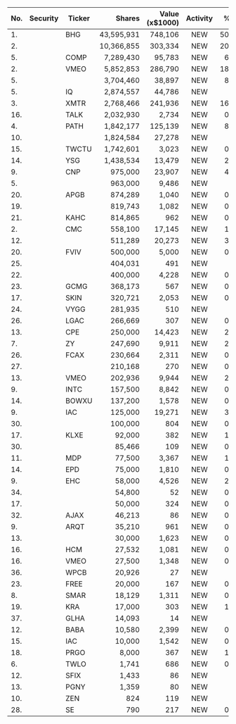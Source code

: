 No. | Security | Ticker | Shares | Value (x$1000) | Activity | % Port
|--- | --- | --- | ---:| ---:|:---:| ---:|
 1.||BHG</a>|43,595,931|748,106|NEW|50.58%
2.|||10,366,855|303,334|NEW|20.51%
5.||COMP</a>|7,289,430|95,783|NEW|6.29%
2.||VMEO</a>|5,852,853|286,790|NEW|18.84%
5.|||3,704,460|38,897|NEW|8.92%
5.||IQ</a>|2,874,557|44,786|NEW|7.4%
3.||XMTR</a>|2,768,466|241,936|NEW|16.35%
16.||TALK</a>|2,032,930|2,734|NEW|0.56%
4.||PATH</a>|1,842,177|125,139|NEW|8.46%
10.|||1,824,584|27,278|NEW|4.5%
15.||TWCTU</a>|1,742,601|3,023|NEW|0.61%
14.||YSG</a>|1,438,534|13,479|NEW|2.22%
9.||CNP</a>|975,000|23,907|NEW|4.13%
5.|||963,000|9,486|NEW|4.5%
20.||APGB</a>|874,289|1,040|NEW|0.21%
19.|||819,743|1,082|NEW|0.22%
21.||KAHC</a>|814,865|962|NEW|0.19%
2.||CMC</a>|558,100|17,145|NEW|1.35%
12.|||511,289|20,273|NEW|3.35%
20.||FVIV</a>|500,000|5,000|NEW|0.86%
25.|||404,031|491|NEW|0.1%
22.|||400,000|4,228|NEW|0.73%
23.||GCMG</a>|368,173|567|NEW|0.11%
17.||SKIN</a>|320,721|2,053|NEW|0.42%
24.||VYGG</a>|281,935|510|NEW|0.1%
26.||LGAC</a>|266,669|307|NEW|0.06%
13.||CPE</a>|250,000|14,423|NEW|2.49%
7.||ZY</a>|247,690|9,911|NEW|2.27%
26.||FCAX</a>|230,664|2,311|NEW|0.39%
27.|||210,168|270|NEW|0.05%
13.||VMEO</a>|202,936|9,944|NEW|2.03%
9.||INTC</a>|157,500|8,842|NEW|0.69%
14.||BOWXU</a>|137,200|1,578|NEW|0.74%
9.||IAC</a>|125,000|19,271|NEW|3.94%
30.|||100,000|804|NEW|0.13%
17.||KLXE</a>|92,000|382|NEW|1.81%
30.|||85,466|109|NEW|0.02%
11.||MDP</a>|77,500|3,367|NEW|1.59%
14.||EPD</a>|75,000|1,810|NEW|0.14%
9.||EHC</a>|58,000|4,526|NEW|2.14%
34.|||54,800|52|NEW|0.01%
17.|||50,000|324|NEW|0.05%
32.||AJAX</a>|46,213|86|NEW|0.01%
9.||ARQT</a>|35,210|961|NEW|0.06%
13.|||30,000|1,623|NEW|0.76%
16.||HCM</a>|27,532|1,081|NEW|0.17%
16.||VMEO</a>|27,500|1,348|NEW|0.63%
36.||WPCB</a>|20,926|27|NEW|0%
23.||FREE</a>|20,000|167|NEW|0.79%
8.||SMAR</a>|18,129|1,311|NEW|0.08%
19.||KRA</a>|17,000|303|NEW|1.44%
37.||GLHA</a>|14,093|14|NEW|0%
12.||BABA</a>|10,580|2,399|NEW|0.18%
15.||IAC</a>|10,000|1,542|NEW|0.73%
18.||PRGO</a>|8,000|367|NEW|1.74%
6.||TWLO</a>|1,741|686|NEW|0.04%
12.||SFIX</a>|1,433|86|NEW|0%
13.||PGNY</a>|1,359|80|NEW|0%
10.||ZEN</a>|824|119|NEW|0%
28.||SE</a>|790|217|NEW|0.04%
